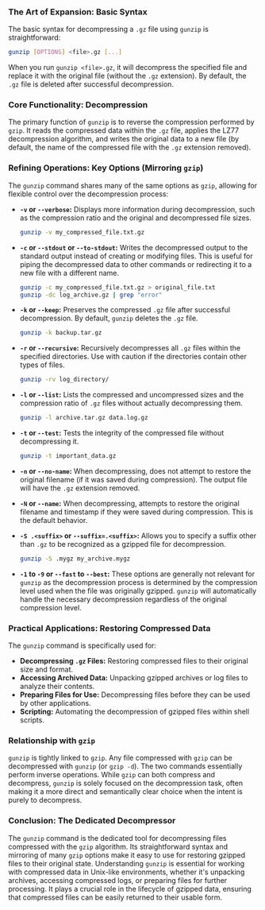 ### The Art of Expansion: Basic Syntax

The basic syntax for decompressing a `.gz` file using `gunzip` is straightforward:

```bash
gunzip [OPTIONS] <file>.gz [...]
```

When you run `gunzip <file>.gz`, it will decompress the specified file and replace it with the original file (without the `.gz` extension). By default, the `.gz` file is deleted after successful decompression.

### Core Functionality: Decompression

The primary function of `gunzip` is to reverse the compression performed by `gzip`. It reads the compressed data within the `.gz` file, applies the LZ77 decompression algorithm, and writes the original data to a new file (by default, the name of the compressed file with the `.gz` extension removed).

### Refining Operations: Key Options (Mirroring `gzip`)

The `gunzip` command shares many of the same options as `gzip`, allowing for flexible control over the decompression process:

- **`-v` or `--verbose`:** Displays more information during decompression, such as the compression ratio and the original and decompressed file sizes.

  ```bash
  gunzip -v my_compressed_file.txt.gz
  ```

- **`-c` or `--stdout` or `--to-stdout`:** Writes the decompressed output to the standard output instead of creating or modifying files. This is useful for piping the decompressed data to other commands or redirecting it to a new file with a different name.

  ```bash
  gunzip -c my_compressed_file.txt.gz > original_file.txt
  gunzip -dc log_archive.gz | grep "error"
  ```

- **`-k` or `--keep`:** Preserves the compressed `.gz` file after successful decompression. By default, `gunzip` deletes the `.gz` file.

  ```bash
  gunzip -k backup.tar.gz
  ```

- **`-r` or `--recursive`:** Recursively decompresses all `.gz` files within the specified directories. Use with caution if the directories contain other types of files.

  ```bash
  gunzip -rv log_directory/
  ```

- **`-l` or `--list`:** Lists the compressed and uncompressed sizes and the compression ratio of `.gz` files without actually decompressing them.

  ```bash
  gunzip -l archive.tar.gz data.log.gz
  ```

- **`-t` or `--test`:** Tests the integrity of the compressed file without decompressing it.

  ```bash
  gunzip -t important_data.gz
  ```

- **`-n` or `--no-name`:** When decompressing, does not attempt to restore the original filename (if it was saved during compression). The output file will have the `.gz` extension removed.

- **`-N` or `--name`:** When decompressing, attempts to restore the original filename and timestamp if they were saved during compression. This is the default behavior.

- **`-S .<suffix>` or `--suffix=.<suffix>`:** Allows you to specify a suffix other than `.gz` to be recognized as a gzipped file for decompression.

  ```bash
  gunzip -S .mygz my_archive.mygz
  ```

- **`-1` to `-9` or `--fast` to `--best`:** These options are generally not relevant for `gunzip` as the decompression process is determined by the compression level used when the file was originally gzipped. `gunzip` will automatically handle the necessary decompression regardless of the original compression level.

### Practical Applications: Restoring Compressed Data

The `gunzip` command is specifically used for:

- **Decompressing `.gz` Files:** Restoring compressed files to their original size and format.
- **Accessing Archived Data:** Unpacking gzipped archives or log files to analyze their contents.
- **Preparing Files for Use:** Decompressing files before they can be used by other applications.
- **Scripting:** Automating the decompression of gzipped files within shell scripts.

### Relationship with `gzip`

`gunzip` is tightly linked to `gzip`. Any file compressed with `gzip` can be decompressed with `gunzip` (or `gzip -d`). The two commands essentially perform inverse operations. While `gzip` can both compress and decompress, `gunzip` is solely focused on the decompression task, often making it a more direct and semantically clear choice when the intent is purely to decompress.

### Conclusion: The Dedicated Decompressor

The `gunzip` command is the dedicated tool for decompressing files compressed with the `gzip` algorithm. Its straightforward syntax and mirroring of many `gzip` options make it easy to use for restoring gzipped files to their original state. Understanding `gunzip` is essential for working with compressed data in Unix-like environments, whether it's unpacking archives, accessing compressed logs, or preparing files for further processing. It plays a crucial role in the lifecycle of gzipped data, ensuring that compressed files can be easily returned to their usable form.
